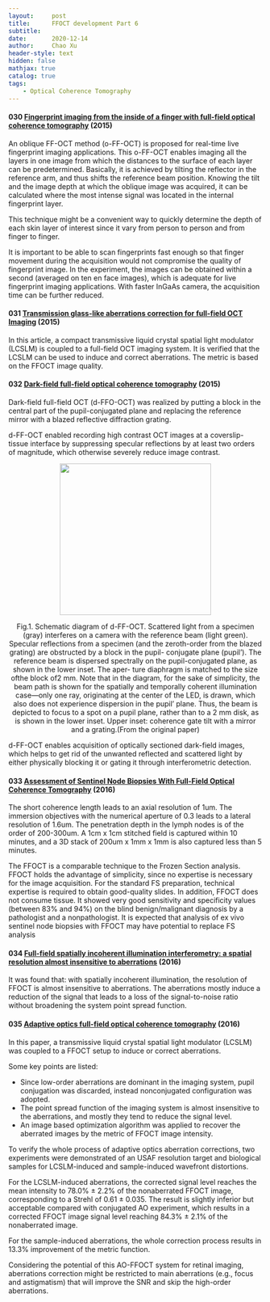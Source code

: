 ```yaml
---
layout:     post
title:      FFOCT development Part 6
subtitle:   
date:       2020-12-14
author:     Chao Xu
header-style: text
hidden: false
mathjax: true
catalog: true
tags:
    - Optical Coherence Tomography
---
```


#### 030 [Fingerprint imaging from the inside of a finger with full-field optical coherence tomography](https://doi.org/10.1364/boe.6.004465) (2015)

An oblique FF-OCT method (o-FF-OCT) is proposed for real-time live fingerprint imaging applications. This o-FF-OCT enables imaging all the layers in one image from which the distances to the surface of each layer can be predetermined. Basically, it is achieved by tilting the reflector in the reference arm, and thus shifts the reference beam position. Knowing the tilt and the image depth at which the oblique image was acquired, it can be calculated where the most intense signal was located in the internal fingerprint layer.

This technique might be a convenient way to quickly determine the depth of each skin layer of interest since it vary from person to person and from finger to finger. 

It is important to be able to scan fingerprints fast enough so that finger movement during the acquisition would not compromise the quality of fingerprint image. In the experiment, the images can be obtained within a second (averaged on ten en face images), which is adequate for live fingerprint  imaging applications. With faster InGaAs camera, the  acquisition time can be further reduced.

#### 031 [Transmission glass-like aberrations correction for full-field OCT Imaging](https://doi.org/10.1364/AOMS.2015.AOTh3D.4) (2015)

In this article, a compact transmissive liquid crystal spatial light modulator (LCSLM) is coupled to a full-field OCT imaging system.  It is verified that the LCSLM can be used to induce and correct aberrations. The metric is based on the FFOCT image quality.

#### 032 [Dark-field full-field optical coherence tomography](https://doi.org/10.1364/OL.40.003272) (2015)

Dark-field full-field OCT (d-FFO-OCT) was realized by putting a block in the central part of the pupil-conjugated plane and replacing the reference mirror with a blazed reflective diffraction grating.

d-FF-OCT enabled recording high contrast OCT images at a coverslip-tissue interface by suppressing specular reflections by at least two orders of magnitude, which otherwise severely reduce image contrast.

<p align="center">
<img src="https://i.loli.net/2020/12/15/qTiYlfEn8WZ7gv2.png" width=300pix>
</p>
<p style="text-align:center;">Fig.1. Schematic diagram of d-FF-OCT. Scattered light from a specimen (gray) interferes on a camera with the reference beam (light green). Specular reflections from a specimen (and the zeroth-order from the blazed grating) are obstructed by a block in the pupil- conjugate plane (pupil’). The reference beam is dispersed spectrally on the pupil-conjugated plane, as shown in the lower inset. The aper- ture diaphragm is matched to the size ofthe block of2 mm. Note that in the diagram, for the sake of simplicity, the beam path is shown for the spatially and temporally coherent illumination case—only one ray, originating at the center of the LED, is drawn, which also does not experience dispersion in the pupil’ plane. Thus, the beam is depicted to focus to a spot on a pupil plane, rather than to a 2 mm disk, as is shown in the lower inset. Upper inset: coherence gate tilt with a mirror and a grating.(From the original paper)</p>

d-FF-OCT enables acquisition of optically sectioned dark-field images, which helps to get rid of the unwanted reflected and scattered light by either physically blocking it or gating it through interferometric detection.

#### 033 [Assessment of Sentinel Node Biopsies With Full-Field Optical Coherence Tomography](https://doi.org/10.1177/1533034615575817) (2016)

The short coherence length leads to an axial resolution of 1um. The immersion objectives with the numerical aperture of 0.3 leads to a lateral resolution of 1.6um. The penetration depth in the lymph nodes is of the order of 200-300um. A 1cm x 1cm stitched field is captured within 10 minutes, and a 3D stack of 200um x 1mm x 1mm is also captured less than 5 minutes.

The FFOCT is a comparable technique to the Frozen Section analysis. FFOCT holds the advantage of simplicity, since no expertise is necessary for the image acquisition.   For the standard FS preparation, technical expertise is required to obtain good-quality slides. In addition, FFOCT does not consume tissue. It showed very good sensitivity and specificity values (between 83% and 94%) on the blind benign/malignant diagnosis by a pathologist and a nonpathologist. It is expected that analysis of ex vivo sentinel node biopsies with FFOCT may have potential to replace FS analysis

#### 034 [Full-field spatially incoherent illumination interferometry: a spatial resolution almost insensitive to aberrations](https://doi.org/10.1364/ol.41.003920) (2016)

It was found that: with spatially incoherent illumination, the resolution of FFOCT  is almost insensitive to aberrations. The aberrations mostly induce a reduction of the signal that leads to a loss of the signal-to-noise ratio without broadening the system point spread function.

#### 035 [Adaptive optics full-field optical coherence tomography](https://doi.org/10.1117/1.jbo.21.12.121505) (2016)

In this paper, a transmissive liquid crystal spatial light modulator (LCSLM) was coupled to a FFOCT setup to induce or correct aberrations. 

Some key points are listed:

- Since low-order aberrations are dominant in the imaging system, pupil conjugation was discarded,  instead nonconjugated configuration was adopted.
- The point spread function of the imaging system is almost insensitive to the aberrations, and mostly they tend to reduce the signal level.  
- An image based optimization algorithm was applied to recover the aberrated images by the metric of FFOCT image intensity.

To verify the whole process of adaptive optics aberration corrections, two experiments were demonstrated of an USAF resolution target and biological samples for LCSLM-induced and sample-induced wavefront distortions.  

For the LCSLM-induced aberrations, the corrected signal level reaches the mean intensity to 78.0% ± 2.2% of the nonaberrated FFOCT image, corresponding to a Strehl of 0.61 ± 0.035. The result is slightly inferior but acceptable compared with conjugated AO experiment, which results in a corrected FFOCT image signal level reaching 84.3% ± 2.1% of the nonaberrated image.

For the sample-induced aberrations, the whole correction process results in 13.3% improvement of the metric function.

Considering the potential of this AO-FFOCT system for retinal imaging, aberrations correction might be restricted to main aberrations (e.g., focus and astigmatism) that will improve the SNR and skip the high-order aberrations.